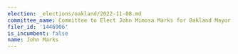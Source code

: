 ```yaml
---
election: _elections/oakland/2022-11-08.md
committee_name: Committee to Elect John Mimosa Marks for Oakland Mayor 2022
filer_id: '1446906'
is_incumbent: false
name: John Marks
---
```

